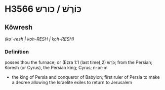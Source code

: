 # H3566 כּוֹרֶשׁ / כורש

## Kôwresh

_(ko'-resh | koh-RESH | koh-RESH)_

### Definition

posses thou the furnace; or (Ezra 1:1 (last time),2) כֹּרֶשׁ; from the Persian; Koresh (or Cyrus), the Persian king; Cyrus; n-pr-m

- the king of Persia and conqueror of Babylon; first ruler of Persia to make a decree allowing the Israelite exiles to return to Jerusalem

